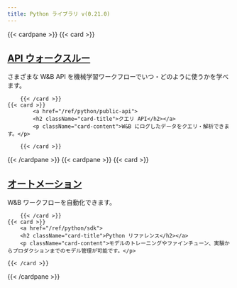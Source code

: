 ```yaml
---
title: Python ライブラリ v(0.21.0)
---
```


{{< cardpane >}}
    {{< card >}}
            <a href="/ref/python/python_api_walkthrough">
            <h2 className="card-title">API ウォークスルー</h2></a>
            <p className="card-content">さまざまな W&B API を機械学習ワークフローでいつ・どのように使うかを学べます。</p>
        
        {{< /card >}}
    {{< card >}}
            <a href="/ref/python/public-api">
            <h2 className="card-title">クエリ API</h2></a>
            <p className="card-content">W&B にログしたデータをクエリ・解析できます。</p>
        
        {{< /card >}}
{{< /cardpane >}}
{{< cardpane >}}
    {{< card >}}
            <a href="/ref/python/automations">
            <h2 className="card-title">オートメーション</h2></a>
            <p className="card-content">W&B ワークフローを自動化できます。</p>
        
        {{< /card >}}
    {{< card >}}
        <a href="/ref/python/sdk">
        <h2 className="card-title">Python リファレンス</h2></a>
        <p className="card-content">モデルのトレーニングやファインチューン、実験からプロダクションまでのモデル管理が可能です。</p>
    
    {{< /card >}}
{{< /cardpane >}}